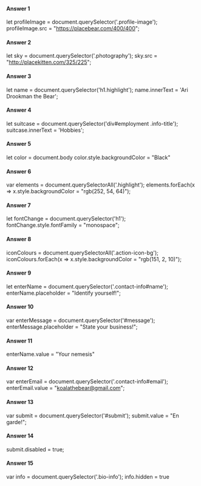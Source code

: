 #### Answer 1
let profileImage = document.querySelector('.profile-image');
profileImage.src = "https://placebear.com/400/400";

#### Answer 2
let sky = document.querySelector('.photography');
sky.src = "http://placekitten.com/325/225";

#### Answer 3
let name = document.querySelector('h1.highlight');
name.innerText = 'Ari Drookman the Bear';

#### Answer 4
let suitcase = document.querySelector('div#employment .info-title');
suitcase.innerText = 'Hobbies';

#### Answer 5
let color = document.body
color.style.backgroundColor = "Black"

#### Answer 6
var elements = document.querySelectorAll('.highlight');
elements.forEach(x => x.style.backgroundColor = "rgb(252, 54, 64)"); 

#### Answer 7
let fontChange = document.querySelector('h1');
fontChange.style.fontFamily = "monospace";

#### Answer 8
iconColours = document.querySelectorAll('.action-icon-bg');
iconColours.forEach(x => x.style.backgroundColor = "rgb(151, 2, 10)");

#### Answer 9
let enterName = document.querySelector('.contact-info#name');
enterName.placeholder = "Identify yourself!";

#### Answer 10
var enterMessage = document.querySelector('#message');
enterMessage.placeholder = "State your business!";

#### Answer 11
enterName.value = "Your nemesis"

#### Answer 12
var enterEmail = document.querySelector('.contact-info#email');
enterEmail.value = "koalathebear@gmail.com";

#### Answer 13
var submit = document.querySelector('#submit');
submit.value = "En garde!";

#### Answer 14
submit.disabled = true;

#### Answer 15
var info = document.querySelector('.bio-info');
info.hidden = true